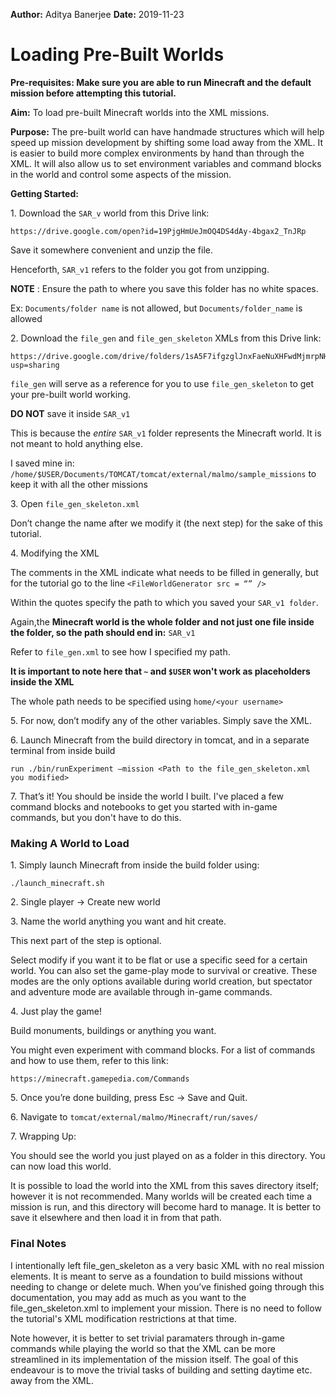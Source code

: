 **Author:** Aditya Banerjee
**Date:** 2019-11-23

#  Loading Pre-Built Worlds

**Pre-requisites: Make sure you are able to run Minecraft and the default mission before attempting this tutorial.**

**Aim:** To load pre-built Minecraft worlds into the XML missions.

**Purpose:**  The pre-built world can have handmade structures which will help speed up mission development by shifting some load away from the XML. It is easier to build more complex environments by hand than through the XML. It will also allow us to set environment variables and command blocks in the world and control some aspects of the mission.


**Getting Started:**

1\. Download the `SAR_v` world from this Drive link: 

    https://drive.google.com/open?id=19PjgHmUeJmOQ4DS4dAy-4bgax2_TnJRp

Save it somewhere convenient and unzip the file. 

Henceforth, `SAR_v1` refers to the folder you got from unzipping.
	
**NOTE** : Ensure the path to where you save this folder has no white spaces.

Ex:  `Documents/folder name` is not allowed, but `Documents/folder_name` is allowed


2\. Download the `file_gen` and `file_gen_skeleton` XMLs from this Drive link:

    https://drive.google.com/drive/folders/1sA5F7ifgzglJnxFaeNuXHFwdMjmrpNHB?usp=sharing

`file_gen` will serve as a reference for you to use `file_gen_skeleton` to get your pre-built world working.

**DO NOT** save it inside  `SAR_v1`

This is because the _entire_ `SAR_v1`  folder represents the Minecraft world. It is not meant to hold anything else.

I saved mine in: 
`/home/$USER/Documents/TOMCAT/tomcat/external/malmo/sample_missions` to keep it with all the other missions


3\.	Open `file_gen_skeleton.xml`

Don’t change the name after we modify it (the next step) for the sake of this tutorial.


4\.	Modifying the XML

The comments in the XML indicate what needs to be filled in generally, but for
the tutorial go to the line `<FileWorldGenerator src = “” />`

Within the quotes specify the path to which you saved your `SAR_v1 folder`.

Again,the **Minecraft world is the whole folder and not just one file inside the folder, so the path should end in:** `SAR_v1`
	
Refer to `file_gen.xml` to see how I specified my path. 

**It is important to note here that `~` and `$USER` won't work as placeholders inside the XML**

The whole path needs to be specified using `home/<your username>`


5\. For now, don’t modify any of the other variables. Simply save the XML.


6\. Launch Minecraft from the build directory in tomcat, and in a separate terminal from inside build
    
    run ./bin/runExperiment –mission <Path to the file_gen_skeleton.xml you modified>


7\.	That’s it! You should be inside the world I built. I've placed a few
command blocks and notebooks to get you started with in-game commands, but you
don't have to do this.




###  Making A  World to Load

1\.	Simply launch Minecraft from inside the build folder using:

    ./launch_minecraft.sh


2\.	Single player →  Create new world


3\.	Name the world anything you want and hit create.

This next part of the step is optional. 

Select modify if you want it to be flat or use a specific seed for a certain world.
You can also set the game-play mode to survival or creative.
These modes are the  only options available during world creation, but spectator and adventure mode are available through in-game commands.


4\.	Just play the game!

Build monuments, buildings or anything you want.

You might even experiment with command blocks. For a list of commands and how to use them, refer to this link:

    https://minecraft.gamepedia.com/Commands


5\.	Once you’re done building, press Esc ->  Save and Quit.


6\. Navigate to `tomcat/external/malmo/Minecraft/run/saves/`


7\. Wrapping Up:

You should see the world you just played on as a folder in this directory.  You can now load this world. 

It is possible to load the world into the XML from this saves directory itself; however it is not recommended. 
Many worlds will be created each time a mission is run, and this directory will become hard to manage.
It is better to save it elsewhere and then load it in from that path.




<h3> Final Notes </h3>

I intentionally left file_gen_skeleton as a very basic XML with no real mission elements. It is meant to serve as a foundation to build missions without needing to change or delete much.
When you’ve finished going through this documentation, you may add as much as you want to the file_gen_skeleton.xml to implement your mission. There is no need to follow
the tutorial's XML modification restrictions at that time.

Note however, it is better to set trivial paramaters through in-game commands while playing the world so that the XML can be more streamlined in its implementation of the mission itself. The goal of this endeavour is to move the trivial tasks of building and setting daytime etc. away from the XML.
